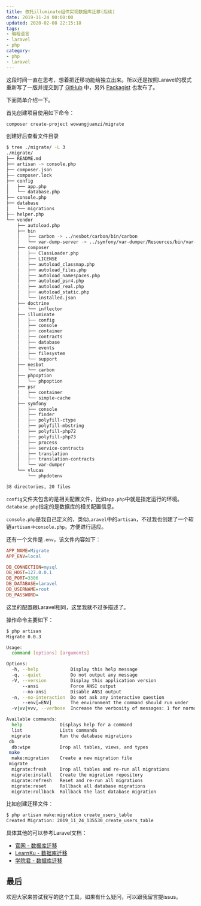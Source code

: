 ```yaml
---
title: 依托illuminate组件实现数据库迁移(后续)
date: 2019-11-24 00:00:00
updated: 2020-02-08 22:15:18
tags:
- 编程语言
- laravel
- php
category:
- php
- laravel
---
```


这段时间一直在思考，想着把迁移功能给独立出来。所以还是按照Laravel的模式重新写了一版并提交到了 [GitHub](https://github.com/mowangjuanzi/migrate) 中，另外 [Packagist](https://packagist.org/packages/wowangjuanzi/migrate) 也发布了。

下面简单介绍一下。

<!-- more -->

首先创建项目使用如下命令：

```bash
composer create-project wowangjuanzi/migrate
```

创建好后查看文件目录

```bash
$ tree ./migrate/ -L 3
./migrate/
├── README.md
├── artisan -> console.php
├── composer.json
├── composer.lock
├── config
│   ├── app.php
│   └── database.php
├── console.php
├── database
│   └── migrations
├── helper.php
└── vendor
    ├── autoload.php
    ├── bin
    │   ├── carbon -> ../nesbot/carbon/bin/carbon
    │   └── var-dump-server -> ../symfony/var-dumper/Resources/bin/var-dump-server
    ├── composer
    │   ├── ClassLoader.php
    │   ├── LICENSE
    │   ├── autoload_classmap.php
    │   ├── autoload_files.php
    │   ├── autoload_namespaces.php
    │   ├── autoload_psr4.php
    │   ├── autoload_real.php
    │   ├── autoload_static.php
    │   └── installed.json
    ├── doctrine
    │   └── inflector
    ├── illuminate
    │   ├── config
    │   ├── console
    │   ├── container
    │   ├── contracts
    │   ├── database
    │   ├── events
    │   ├── filesystem
    │   └── support
    ├── nesbot
    │   └── carbon
    ├── phpoption
    │   └── phpoption
    ├── psr
    │   ├── container
    │   └── simple-cache
    ├── symfony
    │   ├── console
    │   ├── finder
    │   ├── polyfill-ctype
    │   ├── polyfill-mbstring
    │   ├── polyfill-php72
    │   ├── polyfill-php73
    │   ├── process
    │   ├── service-contracts
    │   ├── translation
    │   ├── translation-contracts
    │   └── var-dumper
    └── vlucas
        └── phpdotenv

38 directories, 20 files
```

`config`文件夹包含的是相关配置文件，比如`app.php`中就是指定运行的环境。`database.php`指定的是数据库的相关配置信息。

`console.php`是我自己定义的，类似`Laravel`中的`artisan`，不过我也创建了一个软链`artisan`->`console.php`。方便进行适应。

还有一个文件是`.env`，该文件内容如下：

```ini
APP_NAME=Migrate
APP_ENV=local

DB_CONNECTION=mysql
DB_HOST=127.0.0.1
DB_PORT=3306
DB_DATABASE=laravel
DB_USERNAME=root
DB_PASSWORD=
```

这里的配置跟Laravel相同，这里我就不过多描述了。

操作命令主要如下：

```bash
$ php artisan 
Migrate 0.0.3

Usage:
  command [options] [arguments]

Options:
  -h, --help            Display this help message
  -q, --quiet           Do not output any message
  -V, --version         Display this application version
      --ansi            Force ANSI output
      --no-ansi         Disable ANSI output
  -n, --no-interaction  Do not ask any interactive question
      --env[=ENV]       The environment the command should run under
  -v|vv|vvv, --verbose  Increase the verbosity of messages: 1 for normal output, 2 for more verbose output and 3 for debug

Available commands:
  help              Displays help for a command
  list              Lists commands
  migrate           Run the database migrations
 db
  db:wipe           Drop all tables, views, and types
 make
  make:migration    Create a new migration file
 migrate
  migrate:fresh     Drop all tables and re-run all migrations
  migrate:install   Create the migration repository
  migrate:refresh   Reset and re-run all migrations
  migrate:reset     Rollback all database migrations
  migrate:rollback  Rollback the last database migration
```

比如创建迁移文件：

```bash
$ php artisan make:migration create_users_table
Created Migration: 2019_11_24_135530_create_users_table
```

具体其他的可以参考Laravel文档：

- [官网 - 数据库迁移](https://laravel.com/docs/6.x/migrations)
- [LearnKu - 数据库迁移](https://learnku.com/docs/laravel/6.x/migrations/5173)
- [学院君 - 数据库迁移](https://xueyuanjun.com/post/19972.html)

## 最后

欢迎大家来尝试我写的这个工具，如果有什么疑问，可以跟我留言提issus。